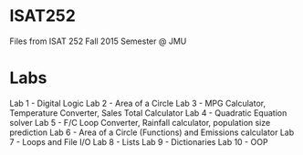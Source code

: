 # ISAT252
Files from ISAT 252 Fall 2015 Semester @ JMU

# Labs
Lab 1 - Digital Logic
Lab 2 - Area of a Circle
Lab 3 - MPG Calculator, Temperature Converter, Sales Total Calculator
Lab 4 - Quadratic Equation solver
Lab 5 - F/C Loop Converter, Rainfall calculator, population size prediction
Lab 6 - Area of a Circle (Functions) and Emissions calculator
Lab 7 - Loops and File I/O
Lab 8 - Lists
Lab 9 - Dictionaries
Lab 10 - OOP

